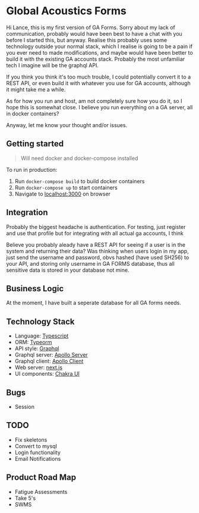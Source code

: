 # Global Acoustics Forms


Hi Lance, this is my first version of GA Forms. Sorry about my lack of communication, probably would have been best to have a chat with you before I started this, but anyway. Realise this probably uses some technology outside your normal stack, which I realise is going to be a pain if you ever need to made modifications, and maybe would have been better to build it with the existing GA accounts stack. Probably the most unfamiliar tech I imagine will be the graphql API.

If you think you think it's too much trouble, I could potentially convert it to a REST API, or even build it with whatever you use for GA accounts, although it might take me a while.

As for how you run and host, am not completely sure how you do it, so I hope this is somewhat close. I believe you run everything on a GA server, all in docker containers?

Anyway, let me know your thought and/or issues.

## Getting started

> Will need docker and docker-compose installed

To run in production:

1. Run `docker-compose build` to build docker containers
2. Run `docker-compose up` to start containers
3. Navigate to [localhost:3000](http://localhost:3000) on browser

## Integration

Probably the biggest headache is authentication. For testing, just register and use that profile but for integrating with all actual ga accounts, I think

Believe you probably aleady have a REST API for seeing if a user is in the system and returning their data? Was thinking when users login in my app, just send the username and password, obvs hashed (have used SH256) to your API, and storing only username in GA FORMS database, thus all sensitive data is stored in your database not mine.

## Business Logic

At the moment, I have built a seperate database for all GA forms needs.
  
## Technology Stack

- Language: [Typescript](https://www.typescriptlang.org/)
- ORM: [Typeorm](https://typeorm.io/) 
- API style: [Graphql](https://graphql.org/)
- Graphql server: [Apollo Server](https://github.com/apollographql/apollo-server)
- Graphql client: [Apollo Client](https://github.com/apollographql/apollo-client)
- Web server: [next.js](https://nextjs.org/)
- UI components: [Chakra UI](https://chakra-ui.com/)

## Bugs

- Session

## TODO

- Fix skeletons
- Convert to mysql
- Login functionality
- Email Notifications

## Product Road Map

- Fatigue Assessments
- Take 5's
- SWMS
